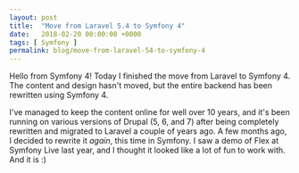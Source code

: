 ```yaml
---
layout: post
title:  "Move from Laravel 5.4 to Symfony 4"
date:   2018-02-20 00:00:00 +0000
tags: [ Symfony ]
permalink: blog/move-from-laravel-54-to-symfony-4
---
```

Hello from Symfony 4! Today I finished the move from Laravel to Symfony 4. The content and design hasn't moved, but the entire backend has been rewritten using Symfony 4. 

I've managed to keep the content online for well over 10 years, and it's been running on various versions of Drupal (5, 6, and 7) after being completely rewritten and migrated to Laravel a couple of years ago. A few months ago, I decided to rewrite it _again_, this time in Symfony. I saw a demo of Flex at Symfony Live last year, and I thought it looked like a lot of fun to work with. And it is :)